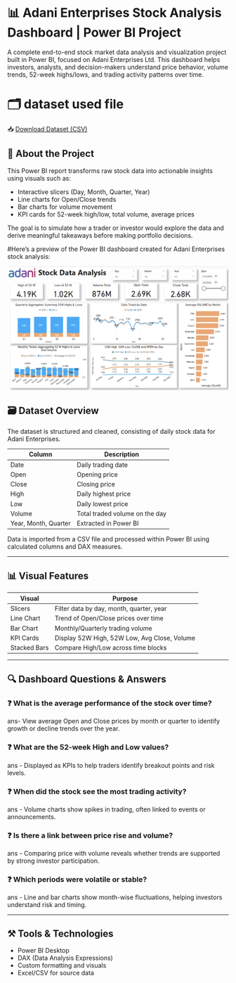 # 📊 Adani Enterprises Stock Analysis Dashboard | Power BI Project

A complete end-to-end stock market data analysis and visualization project built in Power BI, focused on Adani Enterprises Ltd. This dashboard helps investors, analysts, and decision-makers understand price behavior, volume trends, 52-week highs/lows, and trading activity patterns over time.

# 🗂️  dataset used file
📥 [Download Dataset (CSV)](https://github.com/umeshpawak/-Adani-Enterprises-Stock-Analysis-Dashboard-/blob/main/Quote-Equity-ADANIENT-EQ-07-07-2024-to-07-07-2025%20.edit%20by%20umesh.csv)

## 📌 About the Project

This Power BI report transforms raw stock data into actionable insights using visuals such as:
- Interactive slicers (Day, Month, Quarter, Year)
- Line charts for Open/Close trends
- Bar charts for volume movement
- KPI cards for 52-week high/low, total volume, average prices

The goal is to simulate how a trader or investor would explore the data and derive meaningful takeaways before making portfolio decisions.

#Here’s a preview of the Power BI dashboard created for Adani Enterprises stock analysis:

![Dashboard Screenshot](https://github.com/umeshpawak/-Adani-Enterprises-Stock-Analysis-Dashboard-/raw/main/dashboard%201%20.jpg)



## 🗃 Dataset Overview
The dataset is structured and cleaned, consisting of daily stock data for Adani Enterprises.

| Column     | Description                          |
|------------|--------------------------------------|
| Date       | Daily trading date                   |
| Open       | Opening price                        |
| Close      | Closing price                        |
| High       | Daily highest price                  |
| Low        | Daily lowest price                   |
| Volume     | Total traded volume on the day       |
| Year, Month, Quarter | Extracted in Power BI      |

Data is imported from a CSV file and processed within Power BI using calculated columns and DAX measures.

---

## 📊 Visual Features

| Visual        | Purpose                                      |
|---------------|----------------------------------------------|
| Slicers       | Filter data by day, month, quarter, year     |
| Line Chart    | Trend of Open/Close prices over time         |
| Bar Chart     | Monthly/Quarterly trading volume             |
| KPI Cards     | Display 52W High, 52W Low, Avg Close, Volume |
| Stacked Bars  | Compare High/Low across time blocks          |

---

## 🔍 Dashboard Questions & Answers

### ❓ What is the average performance of the stock over time?
 ans- View average Open and Close prices by month or quarter to identify growth or decline trends over the year.

### ❓ What are the 52-week High and Low values?
 ans - Displayed as KPIs to help traders identify breakout points and risk levels.

### ❓ When did the stock see the most trading activity?
ans - Volume charts show spikes in trading, often linked to events or announcements.

### ❓ Is there a link between price rise and volume?
ans - Comparing price with volume  reveals whether trends are supported by strong investor participation.

### ❓ Which periods were volatile or stable?
ans - Line and bar charts show month-wise fluctuations, helping investors understand risk and timing.

---

## ⚒ Tools & Technologies

- Power BI Desktop
- DAX (Data Analysis Expressions)
- Custom formatting and visuals
- Excel/CSV for source data

